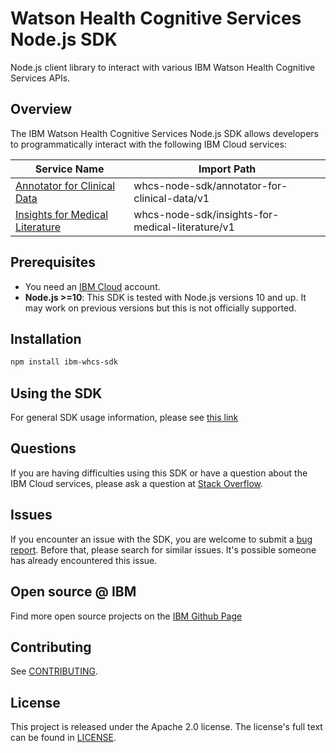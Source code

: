 
# Watson Health Cognitive Services Node.js SDK
Node.js client library to interact with various IBM Watson Health Cognitive Services APIs.

## Overview

The IBM Watson Health Cognitive Services Node.js SDK allows developers to programmatically interact with the following IBM Cloud services:

Service Name | Import Path
--- | ---
[Annotator for Clinical Data](https://cloud.ibm.com/apidocs/wh-acd) | whcs-node-sdk/annotator-for-clinical-data/v1 |
[Insights for Medical Literature](https://cloud.ibm.com/apidocs/wh-iml) | whcs-node-sdk/insights-for-medical-literature/v1 |

## Prerequisites
* You need an [IBM Cloud][ibm-cloud-onboarding] account.
* **Node.js >=10**: This SDK is tested with Node.js versions 10 and up. It may work on previous versions but this is not officially supported.

[ibm-cloud-onboarding]: http://cloud.ibm.com/registration

## Installation

```sh
npm install ibm-whcs-sdk
```

## Using the SDK
For general SDK usage information, please see
[this link](https://github.com/IBM/ibm-cloud-sdk-common/blob/master/README.md)

## Questions

If you are having difficulties using this SDK or have a question about the IBM Cloud services,
please ask a question at
[Stack Overflow](http://stackoverflow.com/questions/ask?tags=ibm-cloud).

## Issues
If you encounter an issue with the SDK, you are welcome to submit
a [bug report](https://github.com/IBM/whcs-node-sdk/issues).
Before that, please search for similar issues. It's possible someone has
already encountered this issue.

## Open source @ IBM
Find more open source projects on the [IBM Github Page](http://ibm.github.io/)

## Contributing
See [CONTRIBUTING](CONTRIBUTING.md).

## License

This project is released under the Apache 2.0 license.
The license's full text can be found in
[LICENSE](LICENSE).
